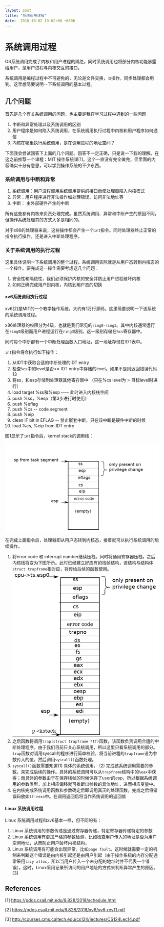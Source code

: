 ```yaml
---
layout: post
title: "系统调用详解"
date:  2018-10-02 19:02:00 +0800
---
```


# 系统调用过程
OS系统调用完成了内核和用户进程的隔绝，同时系统调用也将部分内核功能暴露给用户，是用户进程与内核交互的接口。

系统调用是编程过程中不可避免的，无论是文件交换，io操作，同步处理都会用到。这里想简要说明一下系统调用的基本过程。

## 几个问题
首先是几个有关系统调用的问题，也主要是我在学习过程中遇到的一些问题
1. 中断和异常处理以及系统调用的区别
2. 用户程序是如何陷入系统调用，在系统调用执行过程中内核和用户程序如何通信
3. 内核在哪里执行系统调用，是在调用进程的地址空间？

下面我会尝试回答下上面的几个问题。回答不一定正确，只是说一下我的理解。在这之前推荐一个课程：MIT 操作系统课[1]。这个一直没有完全做完，但里面的内容确实十分有意思，可以学到操作系统的不少东西。

### 系统调用与中断和异常

1. 系统调用：用户进程调用系统调用提供的接口而使处理器陷入内核模式
2. 异常：用户程序进行非法操作如处理错误、访问非法地址等
3. 中断： 由外部硬件产生的中断

所有这些都有内核来负责处理完成。虽然系统调用、异常和中断产生的原因不同，但操作系统处理其的方式大多是相同的。

对于x86的处理器来说，这些操作都会产生一个`int`指令。同时处理器终止正常的指令执行操作，还是进入中断处理程序。


### 关于系统调用的执行过程
这里具体说明一下系统调用的整个过程。系统调用实际就是从用户态转到内核态的一个操作。要完成这一操作需要考虑这几个问题：

1. 安全性和隔绝性，我们必须保护内核的安全并防止用户进程破坏内核
2. 如何正确完成用户到内核，内核到用户态的切换

#### xv6系统调用执行过程
xv6[2]是MIT的一个教学操作系统，大约有1万行源码。这里简要说明一下该系统的系统调用过程。

x86处理器的权限分为4级，也就是我们常见的`ring0-ring3`。其中内核通常运行在`ring0`级别而用户进程运行在`ring3`级别。这一级别存储在`%cs`寄存器中。

同时每个中断都有一个中断处理函数入口地址，这一地址存储在IDT表中。

`int`指令将会执行如下操作：
1. 从IDT中获取合适的中断处理的IDT entry
2. 检查`%cs`中的level是否<= IDT entry中存储的level。如果不是则返回错误代码13
3. 将ss，和esp存储到处理器其他寄存器中 （只在%cs level为 > 目标level时进行）
4. load target %ss和%esp ---- 此时进入内核栈空间
5. push %ss，%esp（第3步进行时使用）
6. push %eflag
7. push %cs -- code segment
8. push %eip
9. clean IF bit in EFLAG -- 禁止嵌套中断，只在该中断是硬件中断的时候
10. load %cs, %eip from IDT entry

图1显示了`int`指令后，kernel stack的调用栈：

![System call Pic](/media/image/syscall1.PNG "system call kernel栈空间的分配")

在完成上面指令后，处理器即从用户态转到内核态，接着就可以执行系统调用的后续操作。
1. 将error code 和 interrupt number继续压栈。同时将通用寄存器压栈。之后内核栈将变为下图所示。此时已经建立好应有的栈帧结构，该结构与结构体`struct trapframe`相对应，将传给后续的函数使用。
![System call 2 Pic](/media/image/syscall2.PNG "system call kernel栈空间的分配2")
2. 之后函数将调用`trap(struct trapframe *tf)`函数，该函数负责调用合适的中断处理程序。由于我们目前只关心系统调用，所以这里只看系统调用的部分。`trap`函数对调用syscall的程序进行简单校验，将当前进程的`trapframe`设为参数传入的值，然后调用`syscall()`函数处理。
3. `syscall()`函数需要知道(1) 具体的系统调用， (2) 完成该系统调用需要的参数。来完成后续的操作。具体的系统调用可以从`trapframe`结构中的`%eax`中获得；而具体的参数由于在保存栈帧的时候保存了user的esp，所以根据系统调用的参数类型，加上相应偏移就可推断出参数的具体地址，进而相应变量中。
4. 在内核完成系统调用函数和参数确定后即调用真正的处理函数。完成之后将错误码放如`tf->exa`中。在调用返回后将当作系统调用的返回值
#### Linux 系统调用过程
Linux 系统调用过程和xv6基本一样，但不同的有：
1. Linux 系统调用的参数传递是通过寄存器传递，特定寄存器传递特定的参数
2. Linux 系统调用有更加严格的参数检测，比如检查用户传入的地址是否为用户空间地址，从而防止用户破坏内核结构。
3. Linux 系统调用有可能会出现异常，比如`page fault`。这时候就需要一定的机制来判断这个错误是由内核引起还是由用户引起（由于操作系统的内存分配通常采用`lazy alloc`，所以当用户传入一个未分配的地址时并不代表一个错误）。这时，Linux采用记录所访问的用户地址的方式来判断异常产生的原因。[3]


## References
[1] https://pdos.csail.mit.edu/6.828/2018/schedule.html

[2] https://pdos.csail.mit.edu/6.828/2018/xv6/xv6-rev11.pdf

[3] http://courses.cms.caltech.edu/cs124/lectures/CS124Lec14.pdf